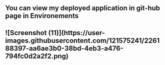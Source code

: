 <h2> You can view my deployed application in git-hub page in Environements <h2>
![Screenshot (11)](https://user-images.githubusercontent.com/121575241/226188397-aa6ae3b0-38bd-4eb3-a476-794fc0d2a2f2.png)

